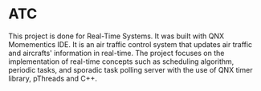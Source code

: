 # ATC
This project is done for Real-Time Systems. It was built with QNX Momementics IDE. It is an air traffic control system that updates air traffic and aircrafts' information in real-time. The project focuses on the implementation of real-time concepts such as scheduling algorithm, periodic tasks, and sporadic task polling server with the use of QNX timer library, pThreads and C++. 
